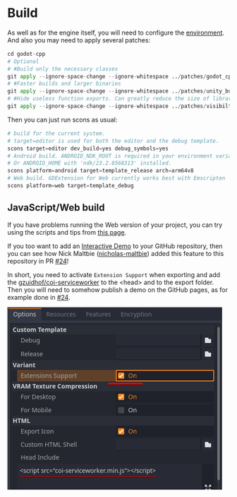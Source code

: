 # Build

As well as for the engine itself, you will need to configure the [environment](https://docs.godotengine.org/en/4.1/contributing/development/compiling/index.html).
And also you may need to apply several patches:

```python
cd godot-cpp
# Optional
# #Build only the necessary classes
git apply --ignore-space-change --ignore-whitespace ../patches/godot_cpp_exclude_unused_classes.patch
# #Faster builds and larger binaries
git apply --ignore-space-change --ignore-whitespace ../patches/unity_build.patch
# #Hide useless function exports. Can greatly reduce the size of libraries
git apply --ignore-space-change --ignore-whitespace ../patches/visibilty_hidden.patch
```

Then you can just run scons as usual:

```python
# build for the current system.
# target=editor is used for both the editor and the debug template.
scons target=editor dev_build=yes debug_symbols=yes
# Android build. ANDROID_NDK_ROOT is required in your environment variables.
# Or ANDROID_HOME with 'ndk/23.2.8568313' installed.
scons platform=android target=template_release arch=arm64v8
# Web build. GDExtension for Web currently works best with Emscripten '3.1.39'
scons platform=web target=template_debug
```

## JavaScript/Web build

If you have problems running the Web version of your project, you can try using the scripts and tips from [this page](https://gist.github.com/DmitriySalnikov/ce12ff100df4e3352176768f5232abfa).

If you too want to add an [Interactive Demo](https://dd3d.dmitriysalnikov.ru/demo/) to your GitHub repository, then you can see how Nick Maltbie ([nicholas-maltbie](https://github.com/nicholas-maltbie)) added this feature to this repository in PR [#24](https://github.com/DmitriySalnikov/godot_debug_draw_3d/pull/24)!

In short, you need to activate `Extension Support` when exporting and add the [gzuidhof/coi-serviceworker](https://github.com/gzuidhof/coi-serviceworker) to the \<head\> and to the export folder. Then you will need to somehow publish a demo on the GitHub pages, as for example done in [#24](https://github.com/DmitriySalnikov/godot_debug_draw_3d/pull/24/files#diff-46a620e221376649fe75b0aaf2f607fee47f0d47db1d37bc08bb4a5f11b1af98).

![](images/export_web_for_github.png)
